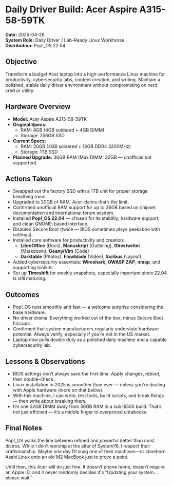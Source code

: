 # Daily Driver Build: Acer Aspire A315-58-59TK  
**Date:** 2025-04-28  
**System Role:** Daily Driver / Lab-Ready Linux Workhorse  
**Distribution:** Pop!_OS 22.04  

## Objective  
Transform a budget Acer laptop into a high-performance Linux machine for productivity, cybersecurity labs, content creation, and writing. Maintain a polished, stable daily driver environment without compromising on nerd cred or utility.

## Hardware Overview  
- **Model:** Acer Aspire A315-58-59TK  
- **Original Specs:**  
  - RAM: 8GB (4GB soldered + 4GB DIMM)  
  - Storage: 256GB SSD  
- **Current Specs:**  
  - RAM: 20GB (4GB soldered + 16GB DDR4 3200MHz)  
  - Storage: 1TB SSD  
- **Planned Upgrade:** 36GB RAM (Max DIMM: 32GB — unofficial but supported)

## Actions Taken  
- Swapped out the factory SSD with a 1TB unit for proper storage breathing room.  
- Upgraded to 20GB of RAM. Acer claims that’s the limit.  
- Confirmed unofficial RAM support for up to 36GB based on chipset documentation and international forum wisdom.  
- Installed **Pop!_OS 22.04** — chosen for its stability, hardware support, and clean GNOME-based interface.  
- Disabled Secure Boot (twice — BIOS sometimes plays peekaboo with settings).  
- Installed core software for productivity and creation:  
  - **LibreOffice** (Docs), **Manuskript** (Outlining), **Ghostwriter** (Markdown), **Geany/Vim** (Code)  
  - **Darktable** (Photos), **Flowblade** (Video), **Scribus** (Layout)  
- Added cybersecurity essentials: **Wireshark**, **OWASP ZAP**, **nmap**, and supporting toolkits.  
- Set up **Timeshift** for weekly snapshots, especially important since 22.04 is still maturing.  

## Outcomes  
- Pop!_OS runs smoothly and fast — a welcome surprise considering the base hardware.  
- No driver drama. Everything worked out of the box, minus Secure Boot hiccups.  
- Confirmed that system manufacturers regularly understate hardware potential. Always verify, especially if you’re not in the US market.  
- Laptop now pulls double duty as a polished daily machine and a capable cybersecurity lab.  

## Lessons & Observations  
- BIOS settings don’t always save the first time. Apply changes, reboot, then double-check.  
- Linux installation in 2025 is smoother than ever — unless you're dealing with Apple hardware (more on that below).  
- With this machine, I can write, test tools, build scripts, and break things — then write about breaking them.  
- I’m one 32GB DIMM away from 36GB RAM in a sub-$500 build. That’s not just efficient — it’s a middle finger to overpriced ultrabooks.  

## Final Notes  
Pop!_OS walks the line between refined and powerful better than most distros. While I don’t worship at the altar of System76, I respect their craftsmanship. Maybe one day I’ll snag one of their machines—or shoehorn Asahi Linux onto an old M2 MacBook just to prove a point.  

Until then, this Acer will do just fine. It doesn’t phone home, doesn’t require an Apple ID, and it never randomly decides it's “Updating your system… please wait.”
